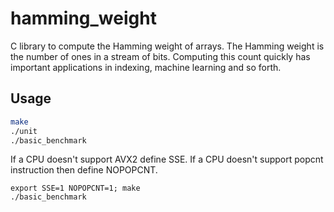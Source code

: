 # hamming_weight
C library to compute the Hamming weight of arrays. The Hamming weight is the number
of ones in a stream of bits. Computing this count quickly has important applications
in indexing, machine learning and so forth.


Usage
-------

```bash
make
./unit
./basic_benchmark
```

If a CPU doesn't support AVX2 define SSE. If a CPU doesn't support popcnt instruction
then define NOPOPCNT.

```
export SSE=1 NOPOPCNT=1; make
./basic_benchmark
```
